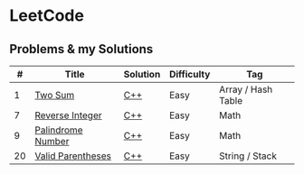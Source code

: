 # LeetCode

## Problems & my Solutions

|  #  | Title | Solution | Difficulty | Tag |
| --- | ----- | -------- | ---------- | --- |
|  1  | [Two Sum](https://leetcode.com/problems/two-sum/) | [C++](https://github.com/jinchengKuang/leetcode/blob/main/c%2B%2B/1_Two_Sum.cpp) | Easy | Array / Hash Table |
|  7  | [Reverse Integer](https://leetcode.com/problems/reverse-integer/) | [C++](https://github.com/jinchengKuang/leetcode/blob/main/cpp/2_Reverse_Integer.cpp) | Easy | Math |
|  9  | [Palindrome Number](https://leetcode.com/problems/palindrome-number/) | [C++](https://github.com/jinchengKuang/leetcode/blob/main/cpp/9_Palindrome_Number.cpp) | Easy | Math |
|  20  | [Valid Parentheses](https://leetcode.com/problems/valid-parentheses/) | [C++](https://github.com/jinchengKuang/leetcode/blob/main/cpp/20_Valid_Parentheses.cpp) | Easy | String / Stack |
